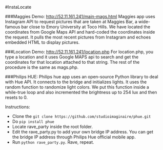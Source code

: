 #InstaLocate

###Maggies
Demo: http://52.11.161.241/main-mags.html
Maggies app uses Instagram API to request pictures that are taken at Maggies Bar, a wide-famous bar close to Emory University at Toco Hills. We have located the coordinates from Google Maps API and hard-coded the coordinates
inside the request. It pulls the most recent pictures from Instagram and echoes embedded HTML to display pictures. 

###Location
Demo: http://52.11.161.241/location.php
For location.php, you type a location and it uses Google MAPS api
to search and get the coordinates for that location attached to that string. The rest of the procedure is the same as mags.php.

###Philips HUE:
Philips hue app uses an open-source Python library to deal with Hue API. It connects to the bridge and initializes lights. It uses the random function to randomize light colors. We put this function inside a while-true loop and also incremented the brightness up to 254 lux and then resets to 0.

Instructions:
- Clone the ```git clone https://github.com/studioimaginaire/phue.git```
- Do ```pip install phue```
- Locate rave_party inside the root folder.
- Edit the rave_party.py to add your own bridge IP address. You can get the bridge IP address through Philips Hue official mobile app.
- Run ```python rave_party.py```. Rave, repeat.
